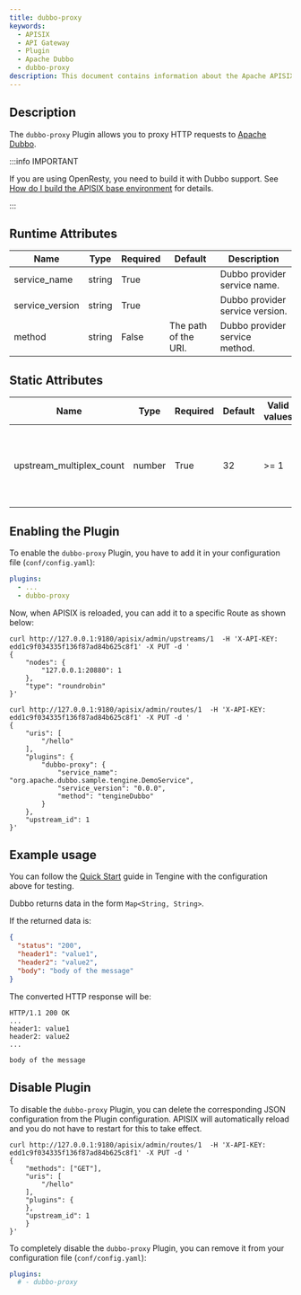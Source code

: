 ```yaml
---
title: dubbo-proxy
keywords:
  - APISIX
  - API Gateway
  - Plugin
  - Apache Dubbo
  - dubbo-proxy
description: This document contains information about the Apache APISIX dubbo-proxy Plugin.
---
```


<!--
#
# Licensed to the Apache Software Foundation (ASF) under one or more
# contributor license agreements.  See the NOTICE file distributed with
# this work for additional information regarding copyright ownership.
# The ASF licenses this file to You under the Apache License, Version 2.0
# (the "License"); you may not use this file except in compliance with
# the License.  You may obtain a copy of the License at
#
#     http://www.apache.org/licenses/LICENSE-2.0
#
# Unless required by applicable law or agreed to in writing, software
# distributed under the License is distributed on an "AS IS" BASIS,
# WITHOUT WARRANTIES OR CONDITIONS OF ANY KIND, either express or implied.
# See the License for the specific language governing permissions and
# limitations under the License.
#
-->

## Description

The `dubbo-proxy` Plugin allows you to proxy HTTP requests to [Apache Dubbo](https://dubbo.apache.org/en/index.html).

:::info IMPORTANT

If you are using OpenResty, you need to build it with Dubbo support. See [How do I build the APISIX base environment](./../FAQ.md#how-do-i-build-the-apisix-base-environment) for details.

:::

## Runtime Attributes

| Name            | Type   | Required | Default              | Description                     |
| --------------- | ------ | -------- | -------------------- | ------------------------------- |
| service_name    | string | True     |                      | Dubbo provider service name.    |
| service_version | string | True     |                      | Dubbo provider service version. |
| method          | string | False    | The path of the URI. | Dubbo provider service method.  |

## Static Attributes

| Name                     | Type   | Required | Default | Valid values | Description                                                     |
| ------------------------ | ------ | -------- | ------- | ------------ | --------------------------------------------------------------- |
| upstream_multiplex_count | number | True | 32      | >= 1         | Maximum number of multiplex requests in an upstream connection. |

## Enabling the Plugin

To enable the `dubbo-proxy` Plugin, you have to add it in your configuration file (`conf/config.yaml`):

```yaml title="conf/config.yaml"
plugins:
  - ...
  - dubbo-proxy
```

Now, when APISIX is reloaded, you can add it to a specific Route as shown below:

```shell
curl http://127.0.0.1:9180/apisix/admin/upstreams/1  -H 'X-API-KEY: edd1c9f034335f136f87ad84b625c8f1' -X PUT -d '
{
    "nodes": {
        "127.0.0.1:20880": 1
    },
    "type": "roundrobin"
}'

curl http://127.0.0.1:9180/apisix/admin/routes/1  -H 'X-API-KEY: edd1c9f034335f136f87ad84b625c8f1' -X PUT -d '
{
    "uris": [
        "/hello"
    ],
    "plugins": {
        "dubbo-proxy": {
            "service_name": "org.apache.dubbo.sample.tengine.DemoService",
            "service_version": "0.0.0",
            "method": "tengineDubbo"
        }
    },
    "upstream_id": 1
}'
```

## Example usage

You can follow the [Quick Start](https://github.com/alibaba/tengine/tree/master/modules/mod_dubbo#quick-start) guide in Tengine with the configuration above for testing.

Dubbo returns data in the form `Map<String, String>`.

If the returned data is:

```json
{
  "status": "200",
  "header1": "value1",
  "header2": "value2",
  "body": "body of the message"
}
```

The converted HTTP response will be:

```
HTTP/1.1 200 OK
...
header1: value1
header2: value2
...

body of the message
```

## Disable Plugin

To disable the `dubbo-proxy` Plugin, you can delete the corresponding JSON configuration from the Plugin configuration. APISIX will automatically reload and you do not have to restart for this to take effect.

```shell
curl http://127.0.0.1:9180/apisix/admin/routes/1  -H 'X-API-KEY: edd1c9f034335f136f87ad84b625c8f1' -X PUT -d '
{
    "methods": ["GET"],
    "uris": [
        "/hello"
    ],
    "plugins": {
    },
    "upstream_id": 1
    }
}'
```

To completely disable the `dubbo-proxy` Plugin, you can remove it from your configuration file (`conf/config.yaml`):

```yaml title="conf/config.yaml"
plugins:
  # - dubbo-proxy
```
